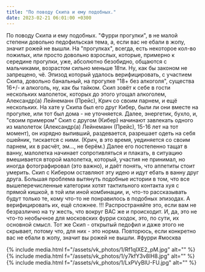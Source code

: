 ```yaml
---
title: "По поводу Скипа и ему подобных."
date: 2023-02-21 06:01:00 +0300
---
```


По поводу Скипа и ему подобных.
"Фурри прогулки", в не малой степени довольно педофильская тема, а, если вас не ебали в жопу, значит рожей не вышли.
На "прогулках", всегда, есть некоторое кол-во пожилых, или просто довольно взрослых, которые, примерно к середине прогулки, уже, абсолютно безобидно, общаются с мальчиками, возрастом сильно меньше 18ти. Ну, как бы законом не запрещено, чё.
Эпизод который удалось верифицировать, с участием Скипа, довольно банальный, на прогулке "18+ без алкоголя", существа 16+/- и алкоголь, ну, как бы тайком. Скип зовёт к себе в гости нескольких малолеток, которых до этого угощал алкоголем, Александр(а) Лейнеманн (Прейс), Крич со своим парнем, и ещё нескольких.
На хате у Скипа был его друг Кибер, были ли они вместе на прогулке, или тот был дома - не уточняется. Далее, энергетик, бухло, и, "своим примером" Скип с другом (Кибер) начинают завлекать одного из малолеток (Александр(а) Лейнеманн (Прейс), 15-16 лет на тот момент), он изрядно выпивший, раздевается, разрешает одеть на себя ошейник, тискается с ними. (Крич, в это время, уединяется со своим парнем, их в расчёт, эм..., не берём.) Далее его постепенно тащат в ванну, малолетка начинает сопротивляться и плакать, в ситуацию вмешивается второй малолетка, который, участия не принимал, но иногда фотографировал (это важно), и даёт понять, что аппетиты стоит умерить. Скип с Кибером оставляют эту идею и идут ебать в ванну друг друга.
Большая проблема вытянуть подобные истории в том, что все вышеперечисленные категории хотят тактильного контакта хуя с прямой кишкой, в той или иной комбинации, и, что-то рассказывать будут только те, кому что-то не понравилось в подобных эпизодах. А верифицировать их, ещё сложнее.
!!! Распространяйте это, если вам не безразлично на ту жесть, что вокруг ВАС же и происходит. И, да, это не что-то необычное для московских фурри сходок, это, по сути, их основной смысл. Тот же Скип - открытый педофил и даже этого не скрывает, потому что, для них - это норма. Повторюсь, если конкретно вас не ебали в жопу, значит вы рожей не вышли.
#фурри #москва


{% include media.html f="/assets/vk_photos/1/Rf1qIXE2_pM.jpg" alt="" %}
{% include media.html f="/assets/vk_photos/1/y7kfY3v8lH8.jpg" alt="" %}
{% include media.html f="/assets/vk_photos/1/LxPVyBIU-FU.jpg" alt="" %}
